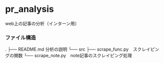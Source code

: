 # pr_analysis
web上の記事の分析（インターン用）

### ファイル構造
.
├── README.md 分析の説明
└── src
    ├── scrape_func.py　スクレイピングの関数
    └── scrape_note.py　note記事のスクレイピング処理
